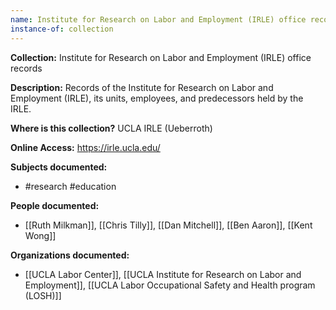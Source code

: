 ```yaml
---
name: Institute for Research on Labor and Employment (IRLE) office records
instance-of: collection
---
```

**Collection:** Institute for Research on Labor and Employment (IRLE) office records

**Description:** Records of the Institute for Research on Labor and Employment (IRLE), its units, employees, and predecessors held by the IRLE.    

**Where is this collection?** UCLA IRLE (Ueberroth)

**Online Access:** https://irle.ucla.edu/

**Subjects documented:** 
- #research #education

**People documented:** 
- [[Ruth Milkman]], [[Chris Tilly]], [[Dan Mitchell]], [[Ben Aaron]], [[Kent Wong]]

**Organizations documented:** 
- [[UCLA Labor Center]], [[UCLA Institute for Research on Labor and Employment]], [[UCLA Labor Occupational Safety and Health program (LOSH)]]
